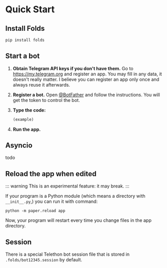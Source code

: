 # Quick Start

## Install Folds

```python
pip install folds
```

## Start a bot

1. **Obtain Telegram API keys if you don't have them.**
   Go to https://my.telegram.org and register an app.
   You may fill in any data, it doesn't really matter.
   I believe you can register an app only once and always reuse it afterwards.

2. **Register a bot.**
   Open [@BotFather](https://t.me/BotFather) and follow the instructions.
   You will get the token to control the bot.

3. **Type the code:**

   ```python
   (example)
   ```

4. **Run the app.**

## Asyncio

todo

## Reload the app when edited

::: warning
This is an experimental feature: it may break.
:::

If your program is a Python module (which means a directory with `__init__.py`,) you can run it with command:

```shell
python -m paper.reload app
```

Now, your program will restart every time you change files in the app directory.

## Session

There is a special Telethon bot session file that is stored in `.folds/bot12345.session` by default.
